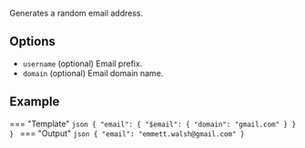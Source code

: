 Generates a random email address.

## Options

- `username` (optional) Email prefix.
- `domain` (optional) Email domain name.

## Example

=== "Template"
    ```json
    {
        "email": {
            "$email": {
                "domain": "gmail.com"
            }
        }
    }
    ```
=== "Output"
    ```json
    {
        "email": "emmett.walsh@gmail.com"
    }
    ```
